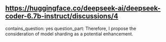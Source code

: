## https://huggingface.co/deepseek-ai/deepseek-coder-6.7b-instruct/discussions/4

contains_question: yes
question_part: Therefore, I propose the consideration of model sharding as a potential enhancement.